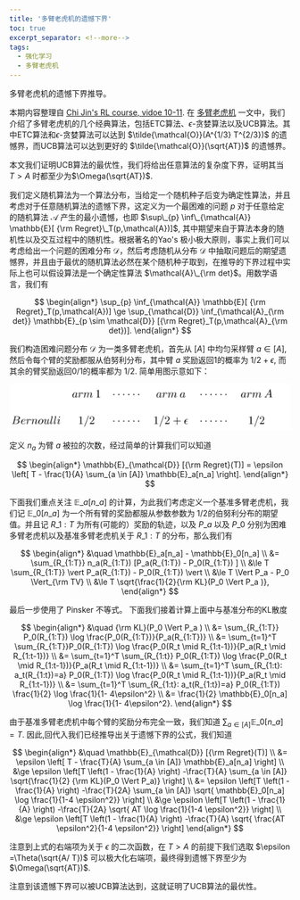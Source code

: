 ```yaml
---
title: '多臂老虎机的遗憾下界'
toc: true
excerpt_separator: <!--more-->
tags: 		
  - 强化学习
  - 多臂老虎机
---
```


多臂老虎机的遗憾下界推导。
<!--more-->

本期内容整理自 [Chi Jin's RL course, vidoe 10-11](https://sites.google.com/view/cjin/teaching/ece524).
在 [多臂老虎机](https://truenobility303.github.io/MAB/) 一文中，我们介绍了多臂老虎机的几个经典算法，包括ETC算法、$\epsilon$-贪婪算法以及UCB算法。其中ETC算法和$\epsilon$-贪婪算法可以达到 $\tilde{\mathcal{O}}(A^{1/3} T^{2/3})$ 的遗憾界，而UCB算法可以达到更好的 $\tilde{\mathcal{O}}(\sqrt{AT})$ 的遗憾界。

本文我们证明UCB算法的最优性，我们将给出任意算法的复杂度下界，证明其当 $T > A$ 时都至少为$\Omega(\sqrt{AT})$. 

我们定义随机算法为一个算法分布，当给定一个随机种子后变为确定性算法，并且考虑对于任意随机算法的遗憾下界，这定义为一个最困难的问题 $p$ 对于任意给定的随机算法 $\mathcal{A}$ 产生的最小遗憾，也即 $\sup\_{p} \inf\_{\mathcal{A}} \mathbb{E}[ {\rm Regret}\_T(p,\mathcal{A})]$, 其中期望来自于算法本身的随机性以及交互过程中的随机性。根据著名的Yao's 极小极大原则，事实上我们可以考虑给出一个问题的困难分布 $\mathcal{D}$，然后考虑随机从分布 $\mathcal{D}$ 中抽取问题后的期望遗憾界，并且由于最优的随机算法必然在某个随机种子取到，在推导的下界过程中实际上也可以假设算法是一个确定性算法 $\mathcal{A}\_{\rm det}$。用数学语言，我们有

$$
\begin{align*}
\sup_{p} \inf_{\mathcal{A}} \mathbb{E}[ {\rm Regret}_T(p,\mathcal{A})] \ge  \sup_{\mathcal{D}} \inf_{\mathcal{A}_{\rm det}} \mathbb{E}_{p \sim \mathcal{D}} [{\rm Regret}_T(p,\mathcal{A}_{\rm det})].
\end{align*}
$$

我们构造困难问题分布 $\mathcal{D}$ 为一类多臂老虎机，首先从 $[A]$ 中均匀采样臂 $a \in [A]$, 然后令每个臂的奖励都服从伯努利分布，其中臂 $a$ 奖励返回1的概率为 $1/2+ \epsilon$, 而其余的臂奖励返回0/1的概率都为 $1/2$. 简单用图示意如下：

![Image](/images/posts/MAB/MAB_LB.png)

定义 $n_a$ 为臂 $a$ 被拉的次数，经过简单的计算我们可以知道

$$
\begin{align*}
\mathbb{E}_{\mathcal{D}} [{\rm Regret}(T)]  = \epsilon \left[ T - \frac{1}{A} \sum_{a \in [A]} \mathbb{E}_a[n_a] \right].
\end{align*}
$$

下面我们重点关注 $\mathbb{E}\_a[n\_a]$ 的计算，为此我们考虑定义一个基准多臂老虎机，我们记 $\mathbb{E}\_0[n\_a]$ 为一个所有臂的奖励都服从参数参数为 $1/2$的伯努利分布的期望值。并且记 $R\_{1:T}$ 为所有(可能的）奖励的轨迹，以及 $P\_a$ 以及 $P\_0$ 分别为困难多臂老虎机以及基准多臂老虎机关于 $R\_{1:T}$ 的分布，那么我们有

$$
\begin{align*}
&\quad \mathbb{E}_a[n_a] - \mathbb{E}_0[n_a] \\
&= \sum_{R_{1:T}} n_a(R_{1:T}) [P_a(R_{1:T}) - P_0(R_{1:T}) ] \\
&\le T \sum_{R_{1:T}} \vert P_a(R_{1:T}) - P_0(R_{1:T}) \vert \\
&\le T \Vert P_a - P_0 \Vert_{\rm TV} \\
&\le T \sqrt{\frac{1}{2}{\rm KL}(P_0  \Vert P_a )},
\end{align*}
$$

最后一步使用了 Pinsker 不等式。 下面我们接着计算上面中与基准分布的KL散度

$$
\begin{align*}
&\quad {\rm KL}(P_0  \Vert P_a ) \\
&= \sum_{R_{1:T}} P_0(R_{1:T}) \log \frac{P_0(R_{1:T})}{P_a(R_{1:T})} \\
&=  \sum_{t=1}^T \sum_{R_{1:T}}P_0(R_{1:T}) \log \frac{P_0(R_t \mid R_{1:t-1})}{P_a(R_t \mid R_{1:t-1})} \\
&=  \sum_{t=1}^T \sum_{R_{1:t}} P_0(R_{1:T}) \log \frac{P_0(R_t \mid R_{1:t-1})}{P_a(R_t \mid R_{1:t-1})}  \\
&= \sum_{t=1}^T \sum_{R_{1:t}: a_t(R_{1:t})=a} P_0(R_{1:T}) \log \frac{P_0(R_t \mid R_{1:t-1})}{P_a(R_t \mid R_{1:t-1})} \\
&=  \sum_{t=1}^T \sum_{R_{1:t}: a_t(R_{1:t})=a} P_0(R_{1:T}) \frac{1}{2} \log \frac{1}{1- 4\epsilon^2} \\
&= \frac{1}{2} \mathbb{E}_0[n_a] \log \frac{1}{1- 4\epsilon^2}.
\end{align*}
$$

由于基准多臂老虎机中每个臂的奖励分布完全一致，我们知道 $\sum_{a \in [A]} \mathbb{E}\_0[n\_a] = T$. 因此,回代入我们已经推导出关于遗憾下界的公式，我们知道

$$
\begin{align*}
&\quad \mathbb{E}_{\mathcal{D}} [{\rm Regret}(T)] \\
&= \epsilon \left[ T - \frac{T}{A} \sum_{a \in [A]} \mathbb{E}_a[n_a] \right] \\
&\ge \epsilon \left[T \left(1 - \frac{1}{A} \right) -\frac{T}{A} \sum_{a \in [A]} \sqrt{\frac{1}{2} {\rm KL}(P_0 \Vert P_a)} \right] \\
&= \epsilon \left[T \left(1 - \frac{1}{A} \right) -\frac{T}{2A} \sum_{a \in [A]} \sqrt{ \mathbb{E}_0[n_a] \log \frac{1}{1-4 \epsilon^2}} \right] \\
&\ge \epsilon \left[T \left(1 - \frac{1}{A} \right) -\frac{T}{2A}  \sqrt{ AT \log \frac{1}{1-4 \epsilon^2}} \right] \\
&\ge \epsilon \left[T \left(1 - \frac{1}{A} \right) -\frac{T}{A}  \sqrt{ \frac{AT \epsilon^2}{1-4 \epsilon^2}} \right]
\end{align*}
$$

注意到上式的右端项为关于 $\epsilon$ 的二次函数，在 $T > A$ 的前提下我们选取 $\epsilon =\Theta(\sqrt{A/ T})$ 可以极大化右端项，最终得到遗憾下界至少为 $\Omega(\sqrt{AT})$. 


注意到该遗憾下界可以被UCB算法达到，这就证明了UCB算法的最优性。
